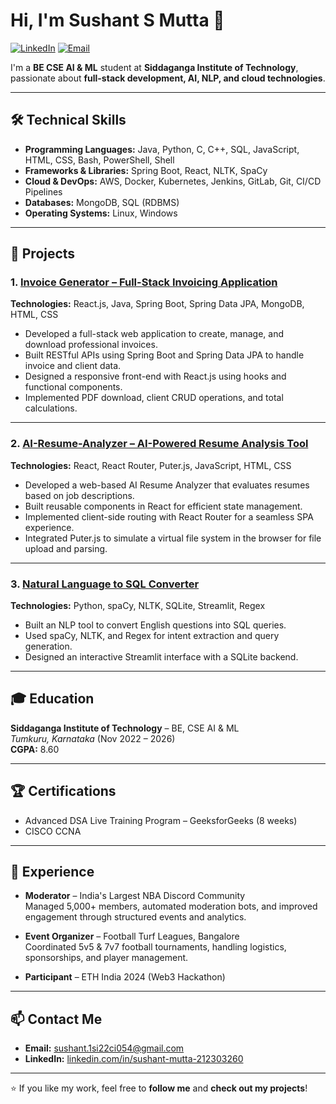 # Hi, I'm Sushant S Mutta 👋

[![LinkedIn](https://img.shields.io/badge/LinkedIn-Sushant%20Mutta-blue?logo=linkedin&logoColor=white)](https://www.linkedin.com/in/sushant-mutta-212303260/)
[![Email](https://img.shields.io/badge/Email-sushant.1si22ci054@gmail.com-red?logo=gmail&logoColor=white)](mailto:sushant.1si22ci054@gmail.com)

I'm a **BE CSE AI & ML** student at **Siddaganga Institute of Technology**, passionate about **full-stack development, AI, NLP, and cloud technologies**.  

---

## 🛠️ Technical Skills

- **Programming Languages:** Java, Python, C, C++, SQL, JavaScript, HTML, CSS, Bash, PowerShell, Shell  
- **Frameworks & Libraries:** Spring Boot, React, NLTK, SpaCy  
- **Cloud & DevOps:** AWS, Docker, Kubernetes, Jenkins, GitLab, Git, CI/CD Pipelines  
- **Databases:** MongoDB, SQL (RDBMS)  
- **Operating Systems:** Linux, Windows  

---

## 📂 Projects

### 1. [Invoice Generator – Full-Stack Invoicing Application](https://github.com/sushantmutta/invoice_generator_backend)  
**Technologies:** React.js, Java, Spring Boot, Spring Data JPA, MongoDB, HTML, CSS  
- Developed a full-stack web application to create, manage, and download professional invoices.  
- Built RESTful APIs using Spring Boot and Spring Data JPA to handle invoice and client data.  
- Designed a responsive front-end with React.js using hooks and functional components.  
- Implemented PDF download, client CRUD operations, and total calculations.

---

### 2. [AI-Resume-Analyzer – AI-Powered Resume Analysis Tool](https://github.com/sushantmutta/resbuild)  
**Technologies:** React, React Router, Puter.js, JavaScript, HTML, CSS  
- Developed a web-based AI Resume Analyzer that evaluates resumes based on job descriptions.  
- Built reusable components in React for efficient state management.  
- Implemented client-side routing with React Router for a seamless SPA experience.  
- Integrated Puter.js to simulate a virtual file system in the browser for file upload and parsing.

---

### 3. [Natural Language to SQL Converter](https://github.com/sushantmutta/natural-language-to-sql)  
**Technologies:** Python, spaCy, NLTK, SQLite, Streamlit, Regex  
- Built an NLP tool to convert English questions into SQL queries.  
- Used spaCy, NLTK, and Regex for intent extraction and query generation.  
- Designed an interactive Streamlit interface with a SQLite backend.

---

## 🎓 Education

**Siddaganga Institute of Technology** – BE, CSE AI & ML  
*Tumkuru, Karnataka* (Nov 2022 – 2026)  
**CGPA:** 8.60

---

## 🏆 Certifications

- Advanced DSA Live Training Program – GeeksforGeeks (8 weeks)  
- CISCO CCNA

---

## 💼 Experience

- **Moderator** – India's Largest NBA Discord Community  
  Managed 5,000+ members, automated moderation bots, and improved engagement through structured events and analytics.  

- **Event Organizer** – Football Turf Leagues, Bangalore  
  Coordinated 5v5 & 7v7 football tournaments, handling logistics, sponsorships, and player management.  

- **Participant** – ETH India 2024 (Web3 Hackathon)  

---

## 📫 Contact Me

- **Email:** [sushant.1si22ci054@gmail.com](mailto:sushant.1si22ci054@gmail.com)  
- **LinkedIn:** [linkedin.com/in/sushant-mutta-212303260](https://www.linkedin.com/in/sushant-mutta-212303260/)  

---

⭐ If you like my work, feel free to **follow me** and **check out my projects**!
